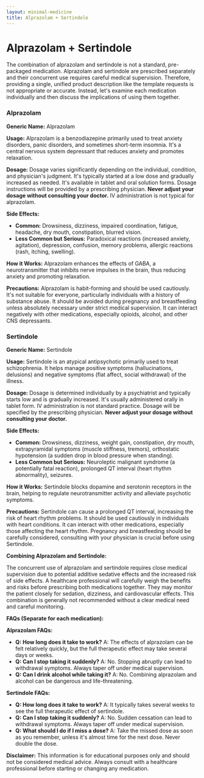 ```yaml
---
layout: minimal-medicine
title: Alprazolam + Sertindole
---
```


# Alprazolam + Sertindole
The combination of alprazolam and sertindole is not a standard, pre-packaged medication.  Alprazolam and sertindole are prescribed separately and their concurrent use requires careful medical supervision.  Therefore, providing a single, unified product description like the template requests is not appropriate or accurate.  Instead, let's examine each medication individually and then discuss the implications of using them together.


### Alprazolam

**Generic Name:** Alprazolam

**Usage:** Alprazolam is a benzodiazepine primarily used to treat anxiety disorders, panic disorders, and sometimes short-term insomnia.  It's a central nervous system depressant that reduces anxiety and promotes relaxation.

**Dosage:** Dosage varies significantly depending on the individual, condition, and physician's judgment.  It's typically started at a low dose and gradually increased as needed.  It's available in tablet and oral solution forms.  Dosage instructions will be provided by a prescribing physician.  **Never adjust your dosage without consulting your doctor.**  IV administration is not typical for alprazolam.

**Side Effects:**

* **Common:** Drowsiness, dizziness, impaired coordination, fatigue, headache, dry mouth, constipation, blurred vision.
* **Less Common but Serious:**  Paradoxical reactions (increased anxiety, agitation), depression, confusion, memory problems, allergic reactions (rash, itching, swelling).

**How it Works:** Alprazolam enhances the effects of GABA, a neurotransmitter that inhibits nerve impulses in the brain, thus reducing anxiety and promoting relaxation.

**Precautions:** Alprazolam is habit-forming and should be used cautiously. It's not suitable for everyone, particularly individuals with a history of substance abuse.  It should be avoided during pregnancy and breastfeeding unless absolutely necessary under strict medical supervision.  It can interact negatively with other medications, especially opioids, alcohol, and other CNS depressants.

### Sertindole

**Generic Name:** Sertindole

**Usage:** Sertindole is an atypical antipsychotic primarily used to treat schizophrenia. It helps manage positive symptoms (hallucinations, delusions) and negative symptoms (flat affect, social withdrawal) of the illness.

**Dosage:**  Dosage is determined individually by a psychiatrist and typically starts low and is gradually increased.  It's usually administered orally in tablet form. IV administration is not standard practice.  Dosage will be specified by the prescribing physician. **Never adjust your dosage without consulting your doctor.**

**Side Effects:**

* **Common:** Drowsiness, dizziness, weight gain, constipation, dry mouth, extrapyramidal symptoms (muscle stiffness, tremors), orthostatic hypotension (a sudden drop in blood pressure when standing).
* **Less Common but Serious:** Neuroleptic malignant syndrome (a potentially fatal reaction), prolonged QT interval (heart rhythm abnormality), seizures.

**How it Works:** Sertindole blocks dopamine and serotonin receptors in the brain, helping to regulate neurotransmitter activity and alleviate psychotic symptoms.


**Precautions:** Sertindole can cause a prolonged QT interval, increasing the risk of heart rhythm problems.  It should be used cautiously in individuals with heart conditions. It can interact with other medications, especially those affecting the heart rhythm. Pregnancy and breastfeeding should be carefully considered, consulting with your physician is crucial before using Sertindole.


**Combining Alprazolam and Sertindole:**

The concurrent use of alprazolam and sertindole requires close medical supervision due to potential additive sedative effects and the increased risk of side effects.  A healthcare professional will carefully weigh the benefits and risks before prescribing both medications together. They may monitor the patient closely for sedation, dizziness, and cardiovascular effects.  This combination is generally not recommended without a clear medical need and careful monitoring.


**FAQs (Separate for each medication):**

**Alprazolam FAQs:**

* **Q: How long does it take to work?** A:  The effects of alprazolam can be felt relatively quickly, but the full therapeutic effect may take several days or weeks.
* **Q: Can I stop taking it suddenly?** A: No.  Stopping abruptly can lead to withdrawal symptoms.  Always taper off under medical supervision.
* **Q: Can I drink alcohol while taking it?** A: No.  Combining alprazolam and alcohol can be dangerous and life-threatening.


**Sertindole FAQs:**

* **Q: How long does it take to work?** A:  It typically takes several weeks to see the full therapeutic effect of sertindole.
* **Q: Can I stop taking it suddenly?** A:  No.  Sudden cessation can lead to withdrawal symptoms.  Always taper off under medical supervision.
* **Q: What should I do if I miss a dose?** A: Take the missed dose as soon as you remember, unless it's almost time for the next dose.  Never double the dose.


**Disclaimer:** This information is for educational purposes only and should not be considered medical advice.  Always consult with a healthcare professional before starting or changing any medication.
